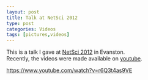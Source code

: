 ```yaml
---
layout: post
title: Talk at NetSci 2012
type: post
categories: Videos
tags: [pictures,videos]
---
```


This is a talk I gave at [NetSci 2012](http://www.websci12.org/netsci2012) in Evanston.  
Recently, the videos were made available on [youtube](https://www.youtube.com/playlist?list=PLtUiO075ZVm_-7q3ll1xnveAQMxkwPHfa).

https://www.youtube.com/watch?v=r6Q3t4as9VE

&nbsp;

